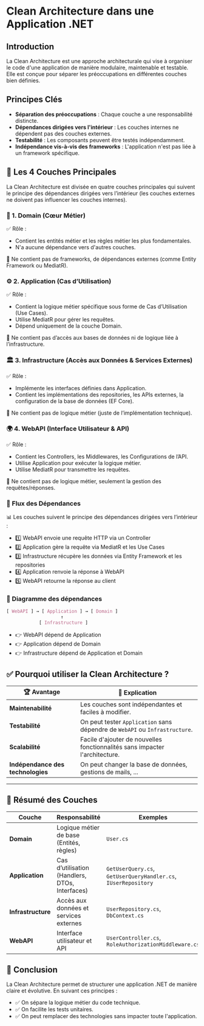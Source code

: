 # Clean Architecture dans une Application .NET

## Introduction

La Clean Architecture est une approche architecturale qui vise à organiser le code d'une application de manière modulaire, maintenable et testable. Elle est conçue pour séparer les préoccupations en différentes couches bien définies.

## Principes Clés

- **Séparation des préoccupations** : Chaque couche a une responsabilité distincte.
- **Dépendances dirigées vers l'intérieur** : Les couches internes ne dépendent pas des couches externes.
- **Testabilité** : Les composants peuvent être testés indépendamment.
- **Indépendance vis-à-vis des frameworks** : L'application n'est pas liée à un framework spécifique.

## 📌 Les 4 Couches Principales

La Clean Architecture est divisée en quatre couches principales qui suivent le principe des dépendances dirigées vers l’intérieur (les couches externes ne doivent pas influencer les couches internes).

### 🎯 1. Domain (Cœur Métier)

✅ Rôle :

- Contient les entités métier et les règles métier les plus fondamentales.
- N'a aucune dépendance vers d'autres couches.

🛑 Ne contient pas de frameworks, de dépendances externes (comme Entity Framework ou MediatR).

### ⚙️ 2. Application (Cas d’Utilisation)

✅ Rôle :

- Contient la logique métier spécifique sous forme de Cas d’Utilisation (Use Cases).
- Utilise MediatR pour gérer les requêtes.
- Dépend uniquement de la couche Domain.

🛑 Ne contient pas d’accès aux bases de données ni de logique liée à l’infrastructure.

### 🏛 3. Infrastructure (Accès aux Données & Services Externes)

✅ Rôle :

- Implémente les interfaces définies dans Application.
- Contient les implémentations des repositories, les APIs externes, la configuration de la base de données (EF Core).

🛑 Ne contient pas de logique métier (juste de l’implémentation technique).

### 🌍 4. WebAPI (Interface Utilisateur & API)

✅ Rôle :

- Contient les Controllers, les Middlewares, les Configurations de l’API.
- Utilise Application pour exécuter la logique métier.
- Utilise MediatR pour transmettre les requêtes.

🛑 Ne contient pas de logique métier, seulement la gestion des requêtes/réponses.

### 🔄 Flux des Dépendances

📊 Les couches suivent le principe des dépendances dirigées vers l’intérieur :

- 1️⃣ WebAPI envoie une requête HTTP via un Controller
- 2️⃣ Application gère la requête via MediatR et les Use Cases
- 3️⃣ Infrastructure récupère les données via Entity Framework et les repositories
- 4️⃣ Application renvoie la réponse à WebAPI
- 5️⃣ WebAPI retourne la réponse au client

### 📌 Diagramme des dépendances

```css
[ WebAPI ] → [ Application ] → [ Domain ]
                    ↑
            [ Infrastructure ]
```

- 👉 WebAPI dépend de Application
- 👉 Application dépend de Domain
- 👉 Infrastructure dépend de Application et Domain

## ✅ Pourquoi utiliser la Clean Architecture ?

| 🏆 **Avantage**                   | 🚀 **Explication**                                                          |
| --------------------------------- | --------------------------------------------------------------------------- |
| **Maintenabilité**                | Les couches sont indépendantes et faciles à modifier.                       |
| **Testabilité**                   | On peut tester `Application` sans dépendre de `WebAPI` ou `Infrastructure`. |
| **Scalabilité**                   | Facile d'ajouter de nouvelles fonctionnalités sans impacter l'architecture. |
| **Indépendance des technologies** | On peut changer la base de données, gestions de mails, ...                  |

---

## 📌 Résumé des Couches

| **Couche**         | **Responsabilité**                             | **Exemples**                                                   |
| ------------------ | ---------------------------------------------- | -------------------------------------------------------------- |
| **Domain**         | Logique métier de base (Entités, règles)       | `User.cs`                                                      |
| **Application**    | Cas d’utilisation (Handlers, DTOs, Interfaces) | `GetUserQuery.cs`, `GetUserQueryHandler.cs`, `IUserRepository` |
| **Infrastructure** | Accès aux données et services externes         | `UserRepository.cs`, `DbContext.cs`                            |
| **WebAPI**         | Interface utilisateur et API                   | `UserController.cs`, `RoleAuthorizationMiddleware.cs`          |

## 🚀 Conclusion

La Clean Architecture permet de structurer une application .NET de manière claire et évolutive. En suivant ces principes :

- ✅ On sépare la logique métier du code technique.
- ✅ On facilite les tests unitaires.
- ✅ On peut remplacer des technologies sans impacter toute l'application.
